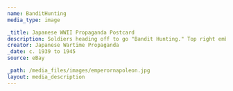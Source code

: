 ```yaml
---
name: BanditHunting
media_type: image

_title: Japanese WWII Propaganda Postcard
description: Soldiers heading off to go "Bandit Hunting." Top right emblem says "Tighten the chin strap of your iron helmet : Bandit Hunting."
creator: Japanese Wartime Propaganda
_date: c. 1939 to 1945
source: eBay

_path: /media_files/images/emperornapoleon.jpg 
layout: media_description
---
```

